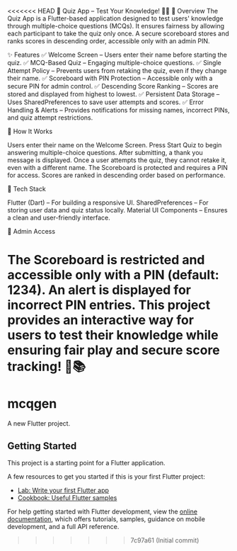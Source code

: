 <<<<<<< HEAD
📝 Quiz App – Test Your Knowledge! 🎯📱
📌 Overview
The Quiz App is a Flutter-based application designed to test users' knowledge through multiple-choice questions (MCQs). It ensures fairness by allowing each participant to take the quiz only once. A secure scoreboard stores and ranks scores in descending order, accessible only with an admin PIN.

✨ Features
✅ Welcome Screen – Users enter their name before starting the quiz.
✅ MCQ-Based Quiz – Engaging multiple-choice questions.
✅ Single Attempt Policy – Prevents users from retaking the quiz, even if they change their name.
✅ Scoreboard with PIN Protection – Accessible only with a secure PIN for admin control.
✅ Descending Score Ranking – Scores are stored and displayed from highest to lowest.
✅ Persistent Data Storage – Uses SharedPreferences to save user attempts and scores.
✅ Error Handling & Alerts – Provides notifications for missing names, incorrect PINs, and quiz attempt restrictions.

🚀 How It Works

Users enter their name on the Welcome Screen.
Press Start Quiz to begin answering multiple-choice questions.
After submitting, a thank you message is displayed.
Once a user attempts the quiz, they cannot retake it, even with a different name.
The Scoreboard is protected and requires a PIN for access.
Scores are ranked in descending order based on performance.

📌 Tech Stack

Flutter (Dart) – For building a responsive UI.
SharedPreferences – For storing user data and quiz status locally.
Material UI Components – Ensures a clean and user-friendly interface.

🔐 Admin Access

The Scoreboard is restricted and accessible only with a PIN (default: 1234).
An alert is displayed for incorrect PIN entries.
This project provides an interactive way for users to test their knowledge while ensuring fair play and secure score tracking! 🚀📚
=======
# mcqgen

A new Flutter project.

## Getting Started

This project is a starting point for a Flutter application.

A few resources to get you started if this is your first Flutter project:

- [Lab: Write your first Flutter app](https://docs.flutter.dev/get-started/codelab)
- [Cookbook: Useful Flutter samples](https://docs.flutter.dev/cookbook)

For help getting started with Flutter development, view the
[online documentation](https://docs.flutter.dev/), which offers tutorials,
samples, guidance on mobile development, and a full API reference.
>>>>>>> 7c97a61 (Initial commit)
